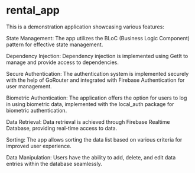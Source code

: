 # rental_app

This is a demonstration application showcasing various features:

State Management: The app utilizes the BLoC (Business Logic Component) pattern for effective state management.

Dependency Injection: Dependency injection is implemented using GetIt to manage and provide access to dependencies.

Secure Authentication: The authentication system is implemented securely with the help of GoRouter and integrated with Firebase Authentication for user management.

Biometric Authentication: The application offers the option for users to log in using biometric data, implemented with the local_auth package for biometric authentication.

Data Retrieval: Data retrieval is achieved through Firebase Realtime Database, providing real-time access to data.

Sorting: The app allows sorting the data list based on various criteria for improved user experience.

Data Manipulation: Users have the ability to add, delete, and edit data entries within the database seamlessly.